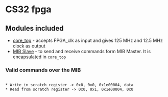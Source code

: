 # CS32 fpga

## Modules included

* [core_top](https://github.com/siglabsoss/higgs_sdr_rev2/tree/master/fpgas/common/modules) - accepts FPGA_clk as input and gives 125 MHz and 12.5 MHz clock as output
* [MIB Slave](https://github.com/siglabsoss/ip-library-core/tree/master/mib_bus) - to send and receive commands form MIB Master. It is encapsulated in `core_top`

### Valid commands over the MIB
```

* Write in scratch register -> 0x0, 0x0, 0x1e00004, data
* Read from scratch register -> 0x0, 0x1, 0x1e00004, 0x0
```